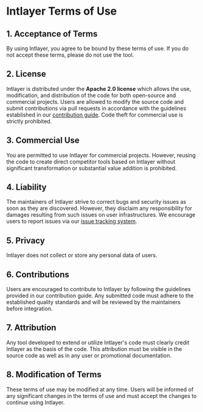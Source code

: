 # Intlayer Terms of Use

## 1. Acceptance of Terms

By using Intlayer, you agree to be bound by these terms of use. If you do not accept these terms, please do not use the tool.

## 2. License

Intlayer is distributed under the **Apache 2.0 license** which allows the use, modification, and distribution of the code for both open-source and commercial projects. Users are allowed to modify the source code and submit contributions via pull requests in accordance with the guidelines established in our [contribution guide](https://github.com/aymericzip/intlayer/blob/main/docs/{{locale}}/CONTRIBUTING.md). Code theft for commercial use is strictly prohibited.

## 3. Commercial Use

You are permitted to use Intlayer for commercial projects. However, reusing the code to create direct competitor tools based on Intlayer without significant transformation or substantial value addition is prohibited.

## 4. Liability

The maintainers of Intlayer strive to correct bugs and security issues as soon as they are discovered. However, they disclaim any responsibility for damages resulting from such issues on user infrastructures. We encourage users to report issues via our [issue tracking system](https://github.com/aymericzip/intlayer/issues).

## 5. Privacy

Intlayer does not collect or store any personal data of users.

## 6. Contributions

Users are encouraged to contribute to Intlayer by following the guidelines provided in our contribution guide. Any submitted code must adhere to the established quality standards and will be reviewed by the maintainers before integration.

## 7. Attribution

Any tool developed to extend or utilize Intlayer's code must clearly credit Intlayer as the basis of the code. This attribution must be visible in the source code as well as in any user or promotional documentation.

## 8. Modification of Terms

These terms of use may be modified at any time. Users will be informed of any significant changes in the terms of use and must accept the changes to continue using Intlayer.
